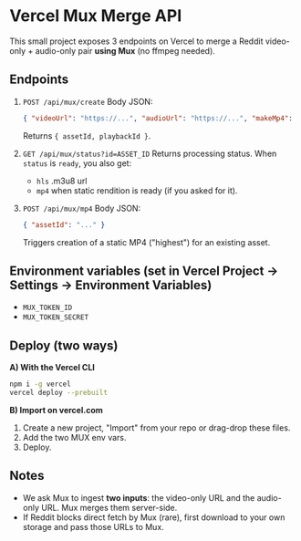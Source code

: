 # Vercel Mux Merge API

This small project exposes 3 endpoints on Vercel to merge a Reddit video-only + audio-only pair **using Mux** (no ffmpeg needed).

## Endpoints

1) `POST /api/mux/create`
   Body JSON:
   ```json
   { "videoUrl": "https://...", "audioUrl": "https://...", "makeMp4": true }
   ```
   Returns `{ assetId, playbackId }`.

2) `GET /api/mux/status?id=ASSET_ID`
   Returns processing status. When `status` is `ready`, you also get:
   - `hls` .m3u8 url
   - `mp4` when static rendition is ready (if you asked for it).

3) `POST /api/mux/mp4`
   Body JSON:
   ```json
   { "assetId": "..." }
   ```
   Triggers creation of a static MP4 ("highest") for an existing asset.

## Environment variables (set in Vercel Project → Settings → Environment Variables)
- `MUX_TOKEN_ID`
- `MUX_TOKEN_SECRET`

## Deploy (two ways)

**A) With the Vercel CLI**
```bash
npm i -g vercel
vercel deploy --prebuilt
```

**B) Import on vercel.com**
1. Create a new project, "Import" from your repo or drag-drop these files.
2. Add the two MUX env vars.
3. Deploy.

## Notes
- We ask Mux to ingest **two inputs**: the video-only URL and the audio-only URL. Mux merges them server-side.
- If Reddit blocks direct fetch by Mux (rare), first download to your own storage and pass those URLs to Mux.
